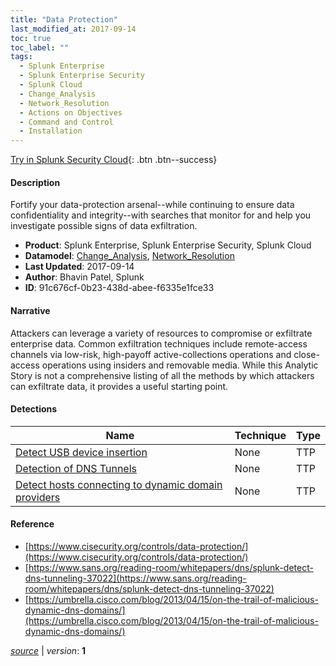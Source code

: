 ```yaml
---
title: "Data Protection"
last_modified_at: 2017-09-14
toc: true
toc_label: ""
tags:
  - Splunk Enterprise
  - Splunk Enterprise Security
  - Splunk Cloud
  - Change_Analysis
  - Network_Resolution
  - Actions on Objectives
  - Command and Control
  - Installation
---
```


[Try in Splunk Security Cloud](https://www.splunk.com/en_us/cyber-security.html){: .btn .btn--success}

#### Description

Fortify your data-protection arsenal--while continuing to ensure data confidentiality and integrity--with searches that monitor for and help you investigate possible signs of data exfiltration.

- **Product**: Splunk Enterprise, Splunk Enterprise Security, Splunk Cloud
- **Datamodel**: [Change_Analysis](https://docs.splunk.com/Documentation/CIM/latest/User/ChangeAnalysis), [Network_Resolution](https://docs.splunk.com/Documentation/CIM/latest/User/NetworkResolution)
- **Last Updated**: 2017-09-14
- **Author**: Bhavin Patel, Splunk
- **ID**: 91c676cf-0b23-438d-abee-f6335e1fce33

#### Narrative

Attackers can leverage a variety of resources to compromise or exfiltrate enterprise data. Common exfiltration techniques include remote-access channels via low-risk, high-payoff active-collections operations and close-access operations using insiders and removable media. While this Analytic Story is not a comprehensive listing of all the methods by which attackers can exfiltrate data, it provides a useful starting point.

#### Detections

| Name        | Technique   | Type         |
| ----------- | ----------- |--------------|
| [Detect USB device insertion](/deprecated/detect_usb_device_insertion/) | None| TTP |
| [Detection of DNS Tunnels](/deprecated/detection_of_dns_tunnels/) | None| TTP |
| [Detect hosts connecting to dynamic domain providers](/network/detect_hosts_connecting_to_dynamic_domain_providers/) | None| TTP |

#### Reference

* [https://www.cisecurity.org/controls/data-protection/](https://www.cisecurity.org/controls/data-protection/)
* [https://www.sans.org/reading-room/whitepapers/dns/splunk-detect-dns-tunneling-37022](https://www.sans.org/reading-room/whitepapers/dns/splunk-detect-dns-tunneling-37022)
* [https://umbrella.cisco.com/blog/2013/04/15/on-the-trail-of-malicious-dynamic-dns-domains/](https://umbrella.cisco.com/blog/2013/04/15/on-the-trail-of-malicious-dynamic-dns-domains/)



[*source*](https://github.com/splunk/security_content/tree/develop/stories/data_protection.yml) \| *version*: **1**